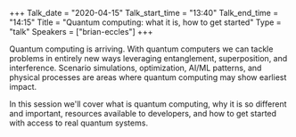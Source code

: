 +++
Talk_date = "2020-04-15"
Talk_start_time = "13:40"
Talk_end_time = "14:15"
Title = "Quantum computing: what it is, how to get started"
Type = "talk"
Speakers = ["brian-eccles"]
+++

Quantum computing is arriving. With quantum computers we can tackle problems in entirely new ways leveraging entanglement, superposition, and interference. Scenario simulations, optimization, AI/ML patterns, and physical processes are areas where quantum computing may show earliest impact.

In this session we'll cover what is quantum computing, why it is so different and important, resources available to developers, and how to get started with access to real quantum systems.
